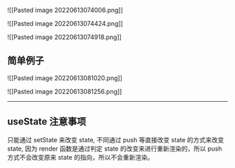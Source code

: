 ![[Pasted image 20220613074006.png]]

![[Pasted image 20220613074424.png]]

![[Pasted image 20220613074918.png]]


## 简单例子

![[Pasted image 20220613081020.png]]

![[Pasted image 20220613081256.png]]


---
## useState 注意事项

只能通过 setState 来改变 state, 不同通过 push 等直接改变 state 的方式来改变 state, 因为 render 函数是通过判定 state 的改变来进行重新渲染的，所以 push 方式不会改变原来 state 的指向，所以不会重新渲染。

